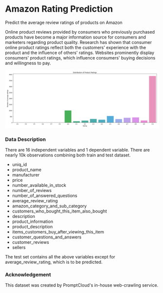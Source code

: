 # Amazon Rating Prediction
Predict the average review ratings of products on Amazon </br>


Online product reviews provided by consumers who previously purchased products have become a major information source for consumers and marketers regarding product quality. Research has shown that consumer online product ratings reflect both the customers' experience with the product and the influence of others' ratings. Websites prominently display consumers' product ratings, which influence consumers' buying decisions and willingness to pay. </br>


![Image!](https://github.com/ushashwat/Amazon-Rating-Prediction/blob/main/ratings.png) </br>


### Data Description
There are 16 independent variables and 1 dependent variable. There are nearly 10k observations combining both train and test dataset. </br>
* uniq_id
* product_name
* manufacturer
* price
* number_available_in_stock
* number_of_reviews
* number_of_answered_questions
* average_review_rating
* amazon_category_and_sub_category
* customers_who_bought_this_item_also_bought
* description
* product_information
* product_description
* items_customers_buy_after_viewing_this_item
* customer_questions_and_answers
* customer_reviews
* sellers


The test set contains all the above variables except for average_review_rating, which is to be predicted. </br>


### Acknowledgement
This dataset was created by PromptCloud's in-house web-crawling service. </br>
